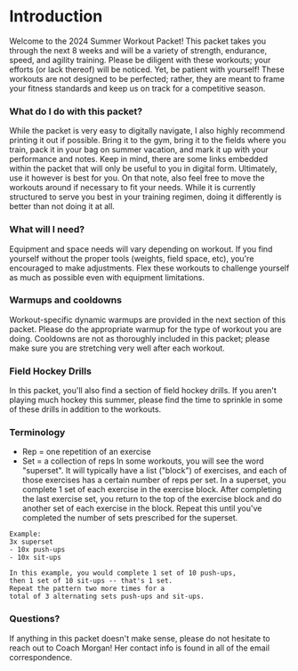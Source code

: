 # Introduction

Welcome to the 2024 Summer Workout Packet! This packet takes you through the next 8 weeks and will be a variety of strength, endurance, speed, and agility training. Please be diligent with these workouts; your efforts (or lack thereof) will be noticed. Yet, be patient with yourself! These workouts are not designed to be perfected; rather, they are meant to frame your fitness standards and keep us on track for a competitive season.

### What do I do with this packet?
While the packet is very easy to digitally navigate, I also highly recommend printing it out if possible. Bring it to the gym, bring it to the fields where you train, pack it in your bag on summer vacation, and mark it up with your performance and notes. Keep in mind, there are some links embedded within the packet that will only be useful to you in digital form. Ultimately, use it however is best for you. On that note, also feel free to move the workouts around if necessary to fit your needs. While it is currently structured to serve you best in your training regimen, doing it differently is better than not doing it at all.

### What will I need?
Equipment and space needs will vary depending on workout. If you find yourself without the proper tools (weights, field space, etc), you're encouraged to make adjustments. Flex these workouts to challenge yourself as much as possible even with equipment limitations.

### Warmups and cooldowns
Workout-specific dynamic warmups are provided in the next section of this packet. Please do the appropriate warmup for the type of workout you are doing. Cooldowns are not as thoroughly included in this packet; please make sure you are stretching very well after each workout.

### Field Hockey Drills
In this packet, you'll also find a section of field hockey drills. If you aren't playing much hockey this summer, please find the time to sprinkle in some of these drills in addition to the workouts.

### Terminology
- Rep = one repetition of an exercise
- Set = a collection of reps
In some workouts, you will see the word "superset". It will typically have a list ("block") of exercises, and each of those exercises has a certain number of reps per set. In a superset, you complete 1 set of each exercise in the exercise block. After completing the last exercise set, you return to the top of the exercise block and do another set of each exercise in the block. Repeat this until you've completed the number of sets prescribed for the superset.
```
Example:
3x superset
- 10x push-ups
- 10x sit-ups

In this example, you would complete 1 set of 10 push-ups, 
then 1 set of 10 sit-ups -- that's 1 set. 
Repeat the pattern two more times for a 
total of 3 alternating sets push-ups and sit-ups.
```

### Questions?
If anything in this packet doesn't make sense, please do not hesitate to reach out to Coach Morgan! Her contact info is found in all of the email correspondence.